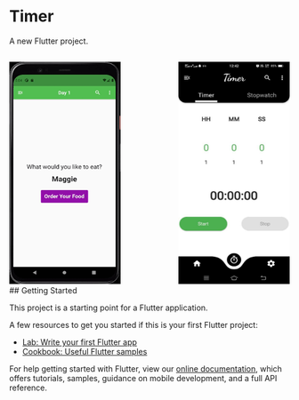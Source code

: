 # Timer

A new Flutter project.
<h2 align = 'center'> </h2>
<div align = 'left'> 
<img align = 'left' height = '400' width = '200' src = 'https://github.com/dsrathore1/Flutter-Practice/blob/master/assets/GIFs/1.gif'></div>  <div align = 'right'> <img height = '400' width = '200' src = 'https://github.com/dsrathore1/Timer/blob/master/assets/Images/Timer.jpg'></div>
## Getting Started

This project is a starting point for a Flutter application.

A few resources to get you started if this is your first Flutter project:

- [Lab: Write your first Flutter app](https://flutter.dev/docs/get-started/codelab)
- [Cookbook: Useful Flutter samples](https://flutter.dev/docs/cookbook)

For help getting started with Flutter, view our
[online documentation](https://flutter.dev/docs), which offers tutorials,
samples, guidance on mobile development, and a full API reference.
